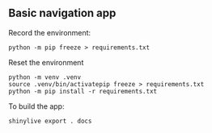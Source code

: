## Basic navigation app

Record the environment:

```
python -m pip freeze > requirements.txt
```

Reset the environment

```
python -m venv .venv
source .venv/bin/activatepip freeze > requirements.txt
python -m pip install -r requirements.txt
```

To build the app:

```
shinylive export . docs
```
